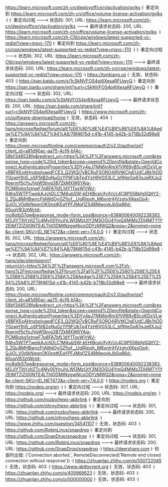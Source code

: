 https://learn.microsoft.com/zh-cn/deployoffice/vlactivation/gvlks (· 重定向到 https://learn.microsoft.com/zh-cn/office/volume-license-activation/gvlks ·)
(· 重定向过程 ---> 状态码: 301, URL: https://learn.microsoft.com/zh-cn/deployoffice/vlactivation/gvlks ---> 最终请求状态码: 200, URL: https://learn.microsoft.com/zh-cn/office/volume-license-activation/gvlks ·)
https://learn.microsoft.com/zh-CN/cpp/windows/latest-supported-vc-redist?view=msvc-170 (· 重定向到 https://learn.microsoft.com/zh-cn/cpp/windows/latest-supported-vc-redist?view=msvc-170 ·)
(· 重定向过程 ---> 状态码: 302, URL: https://learn.microsoft.com/zh-CN/cpp/windows/latest-supported-vc-redist?view=msvc-170 ---> 最终请求状态码: 200, URL: https://learn.microsoft.com/zh-cn/cpp/windows/latest-supported-vc-redist?view=msvc-170 ·)
https://tonkiang.us (· 无效，状态码: 403 ·)
https://pan.baidu.com/s/1cSkNVFOS4pi6XesaRFUwyQ (· 重定向到 https://pan.baidu.com/share/init?surl=cSkNVFOS4pi6XesaRFUwyQ ·)
(· 重定向过程 ---> 状态码: 302, URL: https://pan.baidu.com/s/1cSkNVFOS4pi6XesaRFUwyQ ---> 最终请求状态码: 200, URL: https://pan.baidu.com/share/init?surl=cSkNVFOS4pi6XesaRFUwyQ ·)
https://www.microsoft.com/zh-cn/software-download/home (· 无效，状态码: 404 ·)
https://answers.microsoft.com/zh-hans/microsoftedge/forum/all/%E6%80%8E%E4%B9%88%E6%8A%8Aedge%E7%9A%84%E7%94%A8/78f4615d-c41b-4145-b42b-b718b32d98e8 (· 重定向到 https://login.microsoftonline.com/common/oauth2/v2.0/authorize?client_id=a81d90ac-aa75-4cf8-b14c-58bf348528fe&redirect_uri=https%3A%2F%2Fanswers.microsoft.com&response_type=code%20id_token&scope=openid%20profile&state=OpenIdConnect.AuthenticationProperties%3DYv4eJ7NN6mRmXfVIf69vB5coKDxVLwyRBFKExAHnxbpIvaedFCE3_Q2WQi7vBCRuFSORO4iRVtKCIgEUdCJBk1hDDY0zwH1hl5_oSP5tB2oNuGzYP9FUbTp4YzH9VG53LC_bf9jteGq87qJeRXJu2Rpermf5cYsJVqW5byg387ZkMXW6YAja-PCM8jzkg1xtnwF7p8FA7bfL1dY1ToxW1rWJ-R4hs5WTPTweikAJchDLC1MAubSW-kEHIBcpUfyXrUc4C8P558bfg5QtlY2-0_ZQu8MHBwncFtAWdOyGZfiof__UgRlipoh_M6xntrjHVzgtvXKesOp4-QJiOi_V0dIkNqqnOK0nstKEaYPFJMql1ZS48MwovkJbSq86d-60uqVB3ztWctd-mo8qIbS7qw&response_mode=form_post&nonce=638800640092238383.M2JlYTlhYzItZTc4My00YmJhLWI3MzUtY2M3OGU4YmQ4MjMzZDI4MTY1Y2EtMTZjZi00NTE4LThlODMtNzgwNjcxODYzMWQ2&nopa=2&prompt=none&x-client-SKU=ID_NET472&x-client-ver=7.6.0.0 ·)
(· 重定向过程 ---> 状态码: 302, URL: https://answers.microsoft.com/zh-hans/microsoftedge/forum/all/%E6%80%8E%E4%B9%88%E6%8A%8Aedge%E7%9A%84%E7%94%A8/78f4615d-c41b-4145-b42b-b718b32d98e8 ---> 状态码: 302, URL: https://answers.microsoft.com/zh-hans/site/silentsignin?returnUrl=https%3A%2F%2Fanswers.microsoft.com%2Fzh-hans%2Fmicrosoftedge%2Fforum%2Fall%2F%25E6%2580%258E%25E4%25B9%2588%25E6%258A%258Aedge%25E7%259A%2584%25E7%2594%25A8%2F78f4615d-c41b-4145-b42b-b718b32d98e8 ---> 最终请求状态码: 200, URL: https://login.microsoftonline.com/common/oauth2/v2.0/authorize?client_id=a81d90ac-aa75-4cf8-b14c-58bf348528fe&redirect_uri=https%3A%2F%2Fanswers.microsoft.com&response_type=code%20id_token&scope=openid%20profile&state=OpenIdConnect.AuthenticationProperties%3DYv4eJ7NN6mRmXfVIf69vB5coKDxVLwyRBFKExAHnxbpIvaedFCE3_Q2WQi7vBCRuFSORO4iRVtKCIgEUdCJBk1hDDY0zwH1hl5_oSP5tB2oNuGzYP9FUbTp4YzH9VG53LC_bf9jteGq87qJeRXJu2Rpermf5cYsJVqW5byg387ZkMXW6YAja-PCM8jzkg1xtnwF7p8FA7bfL1dY1ToxW1rWJ-R4hs5WTPTweikAJchDLC1MAubSW-kEHIBcpUfyXrUc4C8P558bfg5QtlY2-0_ZQu8MHBwncFtAWdOyGZfiof__UgRlipoh_M6xntrjHVzgtvXKesOp4-QJiOi_V0dIkNqqnOK0nstKEaYPFJMql1ZS48MwovkJbSq86d-60uqVB3ztWctd-mo8qIbS7qw&response_mode=form_post&nonce=638800640092238383.M2JlYTlhYzItZTc4My00YmJhLWI3MzUtY2M3OGU4YmQ4MjMzZDI4MTY1Y2EtMTZjZi00NTE4LThlODMtNzgwNjcxODYzMWQ2&nopa=2&prompt=none&x-client-SKU=ID_NET472&x-client-ver=7.6.0.0 ·)
https://nodejs.org (· 重定向到 https://nodejs.org/en ·)
(· 重定向过程 ---> 状态码: 307, URL: https://nodejs.org/ ---> 最终请求状态码: 200, URL: https://nodejs.org/en ·)
https://github.com/rozbo/hexo-abbrlink (· 重定向到 https://github.com/ohroy/hexo-abbrlink ·)
(· 重定向过程 ---> 状态码: 301, URL: https://github.com/rozbo/hexo-abbrlink ---> 最终请求状态码: 200, URL: https://github.com/ohroy/hexo-abbrlink ·)
https://www.zhihu.com/question/34541107 (· 无效，状态码: 403 ·)
https://github.com/RobinLinus/snapdrop (· 重定向到 https://github.com/SnapDrop/snapdrop ·)
(· 重定向过程 ---> 状态码: 301, URL: https://github.com/RobinLinus/snapdrop ---> 最终请求状态码: 200, URL: https://github.com/SnapDrop/snapdrop ·)
https://deershare.com (· 检查时出错: ('Connection aborted.', RemoteDisconnected('Remote end closed connection without response')) ·)
https://zhuanlan.zhihu.com/p/550722045 (· 无效，状态码: 403 ·)
https://www.qbittorrent.org (· 无效，状态码: 403 ·)
https://zhuanlan.zhihu.com/p/405968623 (· 无效，状态码: 403 ·)
https://zhuanlan.zhihu.com/p/000000000 (· 无效，状态码: 403 ·)
